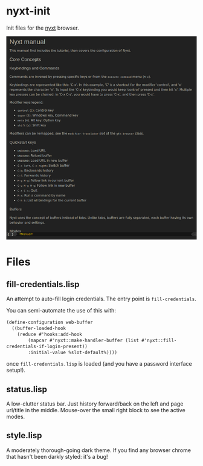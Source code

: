 # nyxt-init

Init files for the
[nyxt](https://github.com/atlas-engineer/nyxt) browser.

![Screenshot](images/nyxt.png)

# Files

## fill-credentials.lisp

An attempt to auto-fill login credentials.  The entry point
is `fill-credentials`.

You can semi-automate the use of this with:
``` common-lisp
(define-configuration web-buffer
  ((buffer-loaded-hook
    (reduce #'hooks:add-hook
	    (mapcar #'nyxt::make-handler-buffer (list #'nyxt::fill-credentials-if-login-present))
	    :initial-value %slot-default%))))
```
once `fill-credentials.lisp` is loaded (and you have a
password interface setup!).

## status.lisp

A low-clutter status bar.  Just history forward/back on the
left and page url/title in the middle.  Mouse-over the small
right block to see the active modes.

## style.lisp

A moderately thorough-going dark theme.  If you find any
browser chrome that hasn't been darkly styled: it's a bug!
